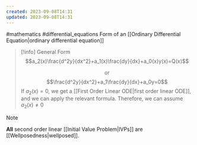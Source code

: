 ```yaml
---
created: 2023-09-08T14:31
updated: 2023-09-08T14:31
---
```

#mathematics #differential_equations
Form of an [[Ordinary Differential Equation|ordinary differential equation]]
>[!info] General Form
>$$a_2(x)\frac{d^2y}{dx^2}+a_1(x)\frac{dy}{dx}+a_0(x)y(x)=Q(x)$$ <center>or</center> $$\frac{d^2y}{dx^2}+a_1\frac{dy}{dx}+a_0y=0$$
>If $a_2(x)=0$, we get a [[First Order Linear ODE|first order linear ODE]], and we can apply the relevant formula. Therefore, we can assume $a_2(x)\neq 0$

>[!note] 
>**All** second order linear [[Initial Value Problem|IVPs]] are [[Wellposedness|wellposed]].
